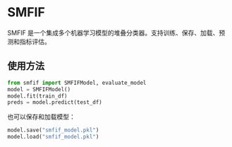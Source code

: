 # SMFIF

SMFIF 是一个集成多个机器学习模型的堆叠分类器。支持训练、保存、加载、预测和指标评估。

## 使用方法

```python
from smfif import SMFIFModel, evaluate_model
model = SMFIFModel()
model.fit(train_df)
preds = model.predict(test_df)
```

也可以保存和加载模型：

```python
model.save("smfif_model.pkl")
model.load("smfif_model.pkl")
```